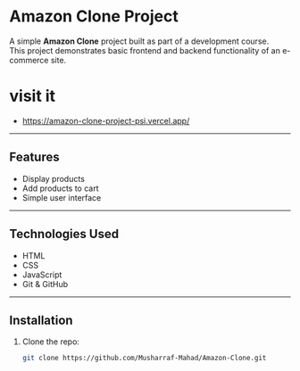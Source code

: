 # Amazon Clone Project

A simple **Amazon Clone** project built as part of a development course.  
This project demonstrates basic frontend and backend functionality of an e-commerce site.

# visit it 
- https://amazon-clone-project-psi.vercel.app/

---

## Features

- Display products
- Add products to cart
- Simple user interface

---

## Technologies Used

- HTML
- CSS
- JavaScript
- Git & GitHub

---

## Installation

1. Clone the repo:  
   ```bash
   git clone https://github.com/Musharraf-Mahad/Amazon-Clone.git
